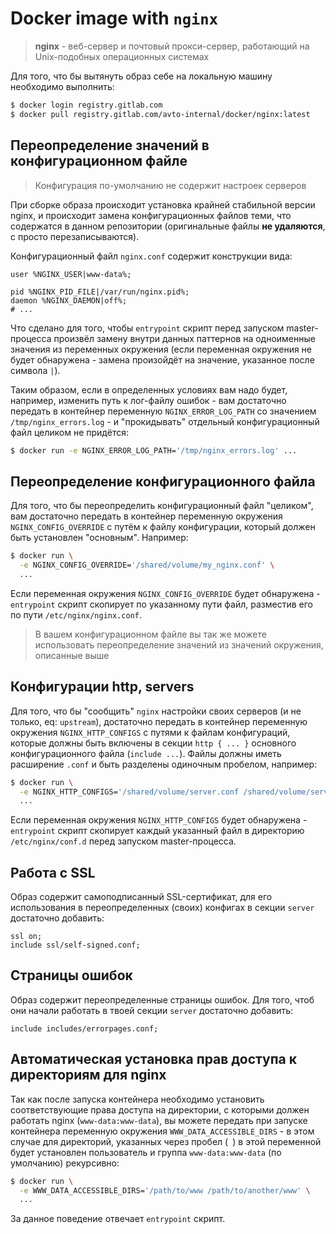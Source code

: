 # Docker image with `nginx`

> **nginx** - веб-сервер и почтовый прокси-сервер, работающий на Unix-подобных операционных системах

Для того, что бы вытянуть образ себе на локальную машину необходимо выполнить:

```bash
$ docker login registry.gitlab.com
$ docker pull registry.gitlab.com/avto-internal/docker/nginx:latest
```

## Переопределение значений в конфигурационном файле

> Конфигурация по-умолчанию не содержит настроек серверов

При сборке образа происходит установка крайней стабильной версии nginx, и происходит замена конфигурационных файлов теми, что содержатся в данном репозитории (оригинальные файлы **не удаляются**, с просто перезаписываются).

Конфигурационный файл `nginx.conf` содержит конструкции вида:

```dotenv
user %NGINX_USER|www-data%;

pid %NGINX_PID_FILE|/var/run/nginx.pid%;
daemon %NGINX_DAEMON|off%;
# ...
```

Что сделано для того, чтобы `entrypoint` скрипт перед запуском master-процесса произвёл замену внутри данных паттернов на одноименные значения из переменных окружения (если переменная окружения не будет обнаружена - замена произойдёт на значение, указанное после символа `|`).

Таким образом, если в определенных условиях вам надо будет, например, изменить путь к лог-файлу ошибок - вам достаточно передать в контейнер переменную `NGINX_ERROR_LOG_PATH` со значением `/tmp/nginx_errors.log` - и "прокидывать" отдельный конфигурационный файл целиком не придётся:

```bash
$ docker run -e NGINX_ERROR_LOG_PATH='/tmp/nginx_errors.log' ...
```

## Переопределение конфигурационного файла

Для того, что бы переопределить конфигурационный файл "целиком", вам достаточно передать в контейнер переменную окружения `NGINX_CONFIG_OVERRIDE` с путём к файлу конфигурации, который должен быть установлен "основным". Например:

```bash
$ docker run \
  -e NGINX_CONFIG_OVERRIDE='/shared/volume/my_nginx.conf' \
  ...
```

Если переменная окружения `NGINX_CONFIG_OVERRIDE` будет обнаружена - `entrypoint` скрипт скопирует по указанному пути файл, разместив его по пути `/etc/nginx/nginx.conf`.

> В вашем конфигурационном файле вы так же можете использовать переопределение значений из значений окружения, описанные выше


## Конфигурации http, servers

Для того, что бы "сообщить" `nginx` настройки своих серверов (и не только, eq: `upstream`), достаточно передать в контейнер переменную окружения `NGINX_HTTP_CONFIGS` с путями к файлам конфигураций, которые должны быть включены в секции `http { ... }` основного конфигурационного файла (`include ...`). Файлы должны иметь расширение `.conf` и быть разделены одиночным пробелом, например:

```bash
$ docker run \
  -e NGINX_HTTP_CONFIGS='/shared/volume/server.conf /shared/volume/server.ssl.conf /shared/volume/upstream.conf' \
  ...
```

Если переменная окружения `NGINX_HTTP_CONFIGS` будет обнаружена - `entrypoint` скрипт скопирует каждый указанный файл в директорию `/etc/nginx/conf.d` перед запуском master-процесса.

## Работа с SSL

Образ содержит самоподписанный SSL-сертификат, для его использования в переопределенных (своих) конфигах в секции `server` достаточно добавить:

```
ssl on;
include ssl/self-signed.conf;
```

## Страницы ошибок

Образ содержит переопределенные страницы ошибок. Для того, чтоб они начали работать в твоей секции `server` достаточно добавить:

```
include includes/errorpages.conf;
```

## Автоматическая установка прав доступа к директориям для nginx

Так как после запуска контейнера необходимо установить соответствующие права доступа на директории, с которыми должен работать nginx (`www-data:www-data`), вы можете передать при запуске контейнера переменную окружения `WWW_DATA_ACCESSIBLE_DIRS` - в этом случае для директорий, указанных через пробел (` `) в этой переменной будет установлен пользователь и группа `www-data:www-data` (по умолчанию) рекурсивно:

```bash
$ docker run \
  -e WWW_DATA_ACCESSIBLE_DIRS='/path/to/www /path/to/another/www' \
  ...
```

За данное поведение отвечает `entrypoint` скрипт.